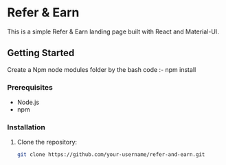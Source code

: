 # Refer & Earn

This is a simple Refer & Earn landing page built with React and Material-UI.

## Getting Started

Create a Npm node modules folder by the bash code :- npm install

### Prerequisites

- Node.js
- npm

### Installation

1. Clone the repository:
   ```sh
   git clone https://github.com/your-username/refer-and-earn.git
